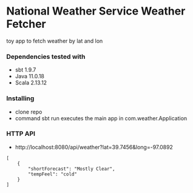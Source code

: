 # National Weather Service Weather Fetcher

toy app to fetch weather by lat and lon

### Dependencies tested with
* sbt 1.9.7
* Java 11.0.18
* Scala 2.13.12

### Installing

* clone repo
* command sbt run executes the main app in com.weather.Application 

### HTTP API

* http://localhost:8080/api/weather?lat=39.7456&long=-97.0892 

```
[
	{
		"shortForecast": "Mostly Clear",
		"tempFeel": "cold"
	}
]
```
